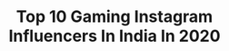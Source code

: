 ---
title: Top 10 Gaming Instagram Influencers In India In 2020
description: >-
  Find top gaming Instagram influencers in India in 2020. Most popular hashtags: #pubg #pubgmobileindia #pubgmobileindonesia #mystyfam.
platform: Instagram
profiles:
  - username: "instantbollywoodmemes"
    fullname: >-
      INSTANT BOLLYWOOD MEMES
    location: "India"
    followers: 97540
    engagement: 1157
    commentsToLikes: 0.018542
    avatar: "https://scontent-lhr8-1.cdninstagram.com/v/t51.2885-19/s320x320/67262869_2406504832894256_3966702627739140096_n.jpg?_nc_ht=scontent-lhr8-1.cdninstagram.com&_nc_ohc=BpVIccBbQfIAX8C7Acx&oh=6b1c4015f8e418300860f7c42adffaea&oe=5EB998F2"
    verified: false
    hashtags: "#ramayana, #ludo"
  - username: "neeraj_nsm"
    fullname: >-
      Neeraj
    location: "India"
    followers: 6459
    engagement: 8282
    commentsToLikes: 0.022161
    avatar: "https://scontent-lhr8-1.cdninstagram.com/v/t51.2885-19/s320x320/40051116_314047656063089_6889320193542062080_n.jpg?_nc_ht=scontent-lhr8-1.cdninstagram.com&_nc_ohc=T42TcKqwQ48AX9N_-43&oh=7b65dd496c5836296d86962d774e994a&oe=5EB8D395"
    verified: false
    hashtags: "#pubgepicmemes, #pubg, #pubgproclips, #pubgmoments"
  - username: "krantigaming"
    fullname: >-
      KRANTI Gaming
    location: "India"
    followers: 7451
    engagement: 3284
    commentsToLikes: 0.009918
    avatar: "https://scontent-gmp1-1.cdninstagram.com/v/t51.2885-19/s320x320/79514140_2396565127121072_1828968877623607296_n.jpg?_nc_ht=scontent-gmp1-1.cdninstagram.com&_nc_ohc=Ie38ZMLJKE0AX-0vj-h&oh=911f85304209a4f8b1dbd9fe2ec6d454&oe=5EA1DA7C"
    verified: false
    hashtags: "#pubgmontaj, #pubgmobileindo, #pubgmobilexbape, #krantigaming"
  - username: "bhavesh_roxx"
    fullname: >-
      Bhavesh Balchandani
    location: "India"
    followers: 458461
    engagement: 519
    commentsToLikes: 0.006806
    avatar: "https://scontent-lhr8-1.cdninstagram.com/v/t51.2885-19/s320x320/61731745_323937985151363_3177162839869620224_n.jpg?_nc_ht=scontent-lhr8-1.cdninstagram.com&_nc_ohc=mIh8dalAENQAX8ToDEp&oh=b7131e7afe367bc1054b57f04e5d7143&oe=5EBB43CA"
    verified: true
    hashtags: "#merrychristmas, #bhavneet, #besafe, #wewillrockyou"
  - username: "thugappa"
    fullname: >-
      Thugappa™
    location: "India"
    followers: 64583
    engagement: 1256
    commentsToLikes: 0.010370
    avatar: "https://scontent-ams4-1.cdninstagram.com/v/t51.2885-19/s320x320/64897380_424465128147491_1454211995837399040_n.jpg?_nc_ht=scontent-ams4-1.cdninstagram.com&_nc_ohc=oaDTkD8tFOAAX8_1u6x&oh=5a9cc07e1ec90aa3b0ff68863c663741&oe=5EB45F77"
    verified: false
    hashtags: "#thugappa, #blaster, #dankmemes, #thalapathy"
  - username: "razeii_gaming"
    fullname: >-
      Razeii  رازيّ
    location: "India"
    followers: 19662
    engagement: 2395
    commentsToLikes: 0.005008
    avatar: "https://scontent-ams4-1.cdninstagram.com/v/t51.2885-19/s320x320/78746714_493726791250942_1108977336264425472_n.jpg?_nc_ht=scontent-ams4-1.cdninstagram.com&_nc_ohc=NPW_ESflTNYAX_ESPwP&oh=3fe863ba94414ad4de5545f4d81ba1c6&oe=5EB8C5C8"
    verified: false
    hashtags: "#cricket, #cricketmatch, #playerunknownsbattlegrounds, #lovecricket"
  - username: "anime_gaming_zone"
    fullname: >-
      Anime_Gaming_Zone
    location: "India"
    followers: 77347
    engagement: 522
    commentsToLikes: 0.026547
    avatar: "https://instagram.fkul16-1.fna.fbcdn.net/v/t51.2885-19/s320x320/82002237_631501934089169_2208119300500226048_n.jpg?_nc_ht=instagram.fkul16-1.fna.fbcdn.net&_nc_ohc=Hzzjk9ghVtsAX-Rgc7x&oh=d9508ea9aed1b9d2e58302c9dce1ec17&oe=5EB55680"
    verified: false
    hashtags: ""
  - username: "neonman01"
    fullname: >-
      Aayush Parmar (Neon Man)
    location: "India"
    followers: 42429
    engagement: 1485
    commentsToLikes: 0.029182
    avatar: "https://scontent-frx5-1.cdninstagram.com/v/t51.2885-19/s320x320/43817703_1879765832060949_8676241036395151360_n.jpg?_nc_ht=scontent-frx5-1.cdninstagram.com&_nc_ohc=SqKa1nEZfpsAX_IGaAe&oh=24864bcab163a3e653c35983912fb5d2&oe=5EB6F5FC"
    verified: false
    hashtags: "#instamood, #roastingguru, #gamingguru, #candid"
  - username: "missmotoholic"
    fullname: >-
      Jyôthishŕee Göwđa
    location: "India"
    followers: 18285
    engagement: 770
    commentsToLikes: 0.057153
    avatar: "https://scontent-ams4-1.cdninstagram.com/v/t51.2885-19/s320x320/89094321_3578155952256783_3329684859491713024_n.jpg?_nc_ht=scontent-ams4-1.cdninstagram.com&_nc_ohc=4PB9ejaoVecAX9qtOi-&oh=2be892c87a3dde6a4efc910dd152b7bc&oe=5EB79642"
    verified: false
    hashtags: "#bikers, #lifestyleam, #kawasaki, #tiktok"
  - username: "mysterious_yt_"
    fullname: >-
      Shazia Ayub(Mysterious YT)
    location: "India"
    followers: 18619
    engagement: 1652
    commentsToLikes: 0.022698
    avatar: "https://scontent-ams4-1.cdninstagram.com/v/t51.2885-19/s320x320/80033463_433774040623968_1348188602126827520_n.jpg?_nc_ht=scontent-ams4-1.cdninstagram.com&_nc_ohc=7bd9a2tTEPEAX-JjhoM&oh=81415f2899eb7ac119832b3179ff36fc&oe=5EB79889"
    verified: false
    hashtags: "#mysterious, #gaming, #gamers, #mysteriousfam"
---